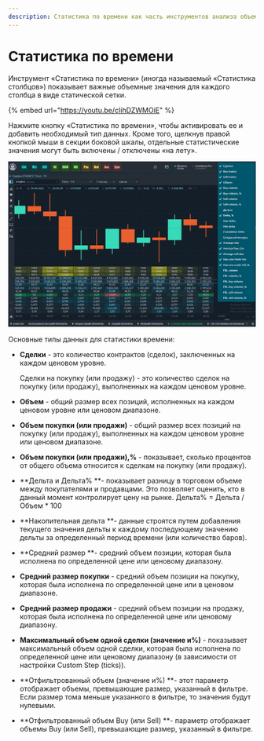 ```yaml
---
description: Статистика по времени как часть инструментов анализа объема
---
```


# Статистика по времени

Инструмент «Статистика по времени» (иногда называемый «Статистика столбцов») показывает важные объемные значения для каждого столбца в виде статической сетки.

{% embed url="https://youtu.be/cIihDZWMOiE" %}

Нажмите кнопку «Статистика по времени», чтобы активировать ее и добавить необходимый тип данных. Кроме того, щелкнув правой кнопкой мыши в секции боковой шкалы, отдельные статистические значения могут быть включены / отключены «на лету».

![Статистика времени (или статистика столбца) показывает расширенные данные объема для каждого бара](<../../.gitbook/assets/bystroe-otklyuchenie-statistiki-po-vremeni (1).jpg>)

Основные типы данных для статистики времени:

*   **Сделки** - это количество контрактов (сделок), заключенных на каждом ценовом уровне.

    Сделки на покупку (или продажу) - это количество сделок на покупку (или продажу), выполненных на каждом ценовом уровне.
* **Объем** - общий размер всех позиций, исполненных на каждом ценовом уровне или ценовом диапазоне.
* **Объем покупки (или продажи)** - общий размер всех позиций на покупку (или продажу), выполненных на каждом ценовом уровне или ценовом диапазоне.
* **Объем покупки (или продажи),%** - показывает, сколько процентов от общего объема относится к сделкам на покупку (или продажу).
* **Дельта и Дельта% **- показывает разницу в торговом объеме между покупателями и продавцами. Это позволяет оценить, кто в данный момент контролирует цену на рынке. Дельта% = Дельта / Объем \* 100
* **Накопительная дельта **- данные строятся путем добавления текущего значения дельты к каждому последующему значению дельты за определенный период времени (или количество баров).
* **Средний размер **- средний объем позиции, которая была исполнена по определенной цене или ценовому диапазону.
* **Средний размер покупки** - средний объем позиции на покупку, которая была исполнена по определенной цене или в ценовом диапазоне.
* **Средний размер продажи** - средний объем позиции на продажу, которая была исполнена по определенной цене или ценовому диапазону.
* **Максимальный объем одной сделки (значение и%)** - показывает максимальный объем одной сделки, которая была исполнена по определенной цене или ценовому диапазону (в зависимости от настройки Custom Step (ticks)).
* **Отфильтрованный объем (значение и%) **- этот параметр отображает объемы, превышающие размер, указанный в фильтре. Если размер тома меньше указанного в фильтре, то значения будут нулевыми.
* **Отфильтрованный объем Buy (или Sell) **- параметр отображает объемы Buy (или Sell), превышающие размер, указанный в фильтре.
